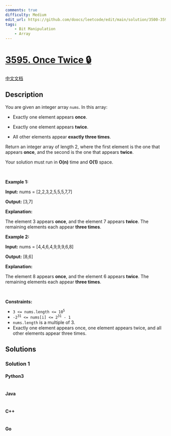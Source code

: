 ```yaml
---
comments: true
difficulty: Medium
edit_url: https://github.com/doocs/leetcode/edit/main/solution/3500-3599/3595.Once%20Twice/README_EN.md
tags:
    - Bit Manipulation
    - Array
---
```


<!-- problem:start -->

# [3595. Once Twice 🔒](https://leetcode.com/problems/once-twice)

[中文文档](/solution/3500-3599/3595.Once%20Twice/README.md)

## Description

<!-- description:start -->

<p>You are given an integer array <code>nums</code>. In this array:</p>

<ul>
	<li>
	<p>Exactly one element appears <strong>once</strong>.</p>
	</li>
	<li>
	<p>Exactly one element appears <strong>twice</strong>.</p>
	</li>
	<li>
	<p>All other elements appear <strong>exactly three times</strong>.</p>
	</li>
</ul>

<p>Return an integer array of length 2, where the first element is the one that appears <strong>once</strong>, and the second is the one that appears <strong>twice</strong>.</p>

<p>Your solution must run in <strong>O(n)</strong> time and <strong>O(1)</strong> space.</p>

<p>&nbsp;</p>
<p><strong class="example">Example 1:</strong></p>

<div class="example-block">
<p><strong>Input:</strong> <span class="example-io">nums = [2,2,3,2,5,5,5,7,7]</span></p>

<p><strong>Output:</strong> <span class="example-io">[3,7]</span></p>

<p><strong>Explanation:</strong></p>

<p>The element 3 appears <b>once</b>, and the element 7 appears <b>twice</b>. The remaining elements each appear <b>three times</b>.</p>
</div>

<p><strong class="example">Example 2:</strong></p>

<div class="example-block">
<p><strong>Input:</strong> <span class="example-io">nums = [4,4,6,4,9,9,9,6,8]</span></p>

<p><strong>Output:</strong> <span class="example-io">[8,6]</span></p>

<p><strong>Explanation:</strong></p>

<p>The element 8 appears <b>once</b>, and the element 6 appears <b>twice</b>. The remaining elements each appear <b>three times</b>.</p>
</div>

<p>&nbsp;</p>
<p><strong>Constraints:</strong></p>

<ul>
	<li><code>3 &lt;= nums.length &lt;= 10<sup>5</sup></code></li>
	<li><code>-2<sup>31</sup> &lt;= nums[i] &lt;= 2<sup>31</sup> - 1</code></li>
	<li><code>nums.length</code> is a multiple of 3.</li>
	<li>Exactly one element appears once, one element appears twice, and all other elements appear three times.</li>
</ul>

<!-- description:end -->

## Solutions

<!-- solution:start -->

### Solution 1

<!-- tabs:start -->

#### Python3

```python

```

#### Java

```java

```

#### C++

```cpp

```

#### Go

```go

```

<!-- tabs:end -->

<!-- solution:end -->

<!-- problem:end -->
